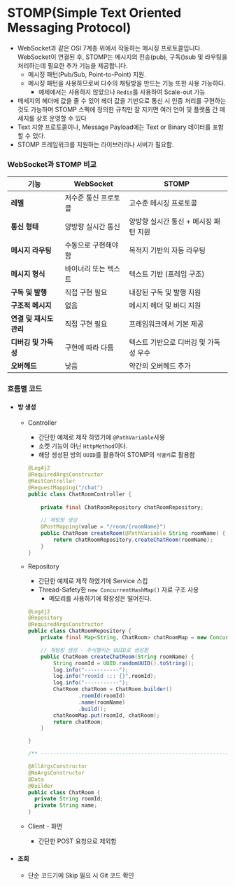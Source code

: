 # STOMP(Simple Text Oriented Messaging Protocol)

- WebSocket과 같은 OSI 7계층 위에서 작동하는 메시징 프로토콜입니다. WebSocket이 연결된 후, STOMP는 메시지의 전송(pub), 구독()sub 및 라우팅을 처리하는데 필요한 추가 기능을 제공합니다.
  - 메시징 패턴(Pub/Sub, Point-to-Point) 지원.
  - 메시징 패턴을 사용하므로써 다수의 채팅방을 만드는 기능 또한 사용 가능하다.
    - 예제에서는 사용하지 않았으나 `Redis`를 사용하여 Scale-out 가능
- 메세지의 헤더에 값을 줄 수 있어 헤더 값을 기반으로 통신 시 인증 처리를 구현하는 것도 가능하며 STOMP 스펙에 정의한 규칙만 잘 지키면 여러 언어 및 플랫폼 간 메세지를 상호 운영할 수 있다
- Text 지향 프로토콜이나, Message Payload에는 Text or Binary 데이터를 포함 할 수 있다.
- STOMP 프레임워크를 지원하는 라이브러리나 서버가 필요함.


### WebSocket과 STOMP 비교

| **기능**                 | **WebSocket**                          | **STOMP**                                      |
|--------------------------|-----------------------------------------|------------------------------------------------|
| **레벨**                 | 저수준 통신 프로토콜                   | 고수준 메시징 프로토콜                         |
| **통신 형태**            | 양방향 실시간 통신                     | 양방향 실시간 통신 + 메시징 패턴 지원          |
| **메시지 라우팅**         | 수동으로 구현해야 함                    | 목적지 기반의 자동 라우팅                      |
| **메시지 형식**           | 바이너리 또는 텍스트                   | 텍스트 기반 (프레임 구조)                      |
| **구독 및 발행**          | 직접 구현 필요                         | 내장된 구독 및 발행 지원                      |
| **구조적 메시지**         | 없음                                   | 메시지 헤더 및 바디 지원                       |
| **연결 및 재시도 관리**    | 직접 구현 필요                         | 프레임워크에서 기본 제공                      |
| **디버깅 및 가독성**       | 구현에 따라 다름                       | 텍스트 기반으로 디버깅 및 가독성 우수          |
| **오버헤드**              | 낮음                                   | 약간의 오버헤드 추가                          |


### 흐름별 코드

- #### 방 생성
  - Controller 
    - 간단한 예제로 제작 하였기에 `@PathVariable`사용
    - 소켓 기능이 아닌 `HttpMethod`이다.
    - 해당 생성된 방의 `UUID`를 활용하여 STOMP의 `식별키`로 활용함

    ```java
    @Log4j2
    @RequiredArgsConstructor
    @RestController
    @RequestMapping("/chat")
    public class ChatRoomController {
      
        private final ChatRoomRepository chatRoomRepository;
      
        // 채팅방 생성
        @PostMapping(value = "/room/{roomName}")
        public ChatRoom createRoom(@PathVariable String roomName) {
            return chatRoomRepository.createChatRoom(roomName);
        }
    }
    ```

  - Repository 
    - 간단한 예제로 제작 하였기에 Service 스킵
    - Thread-Safety한 `new ConcurrentHashMap()` 자료 구조 사용
      - 메모리를 사용하기에 확장성은 떨어진다.
    ```java
    @Log4j2
    @Repository
    @RequiredArgsConstructor
    public class ChatRoomRepository {
        private final Map<String, ChatRoom> chatRoomMap = new ConcurrentHashMap();
  
        // 채팅방 생성 - 주식별키는 UUID로 생성함
        public ChatRoom createChatRoom(String roomName) {
            String roomId = UUID.randomUUID().toString();
            log.info("-----------");
            log.info("roomId ::: {}",roomId);
            log.info("-----------");
            ChatRoom chatRoom = ChatRoom.builder()
                    .roomId(roomId)
                    .name(roomName)
                    .build();
            chatRoomMap.put(roomId, chatRoom);
            return chatRoom;
        }
  
    }
  
    /** ------------------------------------------------------------------------------------ **/
  
    @AllArgsConstructor
    @NoArgsConstructor
    @Data
    @Builder
    public class ChatRoom {
      private String roomId;
      private String name;
    }
    ```
  - Client - 화면
    - 간단한 POST 요청으로 제외함 

- #### 조회
  - 단순 코드기에 Skip 필요 시 Git 코드 확인
